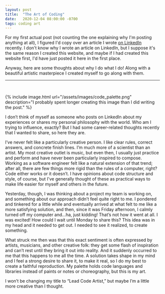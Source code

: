```yaml
---
layout: post
title:  "The Art of Coding"
date:   2020-12-04 08:00:00 -0700
tags: coding art
---
```


For my first actual post (not counting the one explaining why I'm posting anything at all), I figured I'd copy over an article I wrote [on LinkedIn](https://www.linkedin.com/pulse/art-coding-andrew-weinstein/) recently. I don't know why I wrote an article on LinkedIn, but I suppose it's the same reason I created this website, and maybe if I had created this website first, I'd have just posted it here in the first place.

Anyway, here are some thoughts about why I do what I do! Along with a beautiful artistic masterpiece I created myself to go along with them.

---

<br> 

{% include image.html url="/assets/images/code_palette.png" description="I probably spent longer creating this image than I did writing the post." %}

I don’t think of myself as someone who posts on LinkedIn about my experiences or shares my personal philosophy with the world. Who am I trying to influence, exactly? But I had some career-related thoughts recently that I wanted to share, so here they are.

I’ve never felt like a particularly creative person. I like clear rules, correct answers, and concrete finish lines. I’m much more of a scientist than an artist. My most creative outlet is music, but even then, I usually just practice and perform and have never been particularly inspired to compose. Working as a software engineer felt like a natural extension of that trend; after all, there are few things more rigid than the rules of a computer, right? Code either works or it doesn’t. I have opinions about code structure and style, of course, but I've generally thought of these as practical ways to make life easier for myself and others in the future.

Yesterday, though, I was thinking about a project my team is working on, and something about our approach didn’t feel quite right to me. I pondered and tinkered for a little while and eventually arrived at what felt to me like a more satisfying solution, and then, since it was Friday afternoon, I calmly turned off my computer and...ha, just kidding! That’s not how it went at all. I was excited! How could I wait until Monday to share this? This idea was in my head and it needed to get out. I needed to see it realized, to create something.

What struck me then was that this exact sentiment is often expressed by artists, musicians, and other creative folk: they get some flash of inspiration and can’t rest until they bring it out into reality. And it suddenly occurred to me that this happens to me all the time. A solution takes shape in my mind and I feel a strong desire to share it, to make it real, so I do my best to create a faithful reproduction. My palette holds code languages and libraries instead of paints or notes or choreography, but this is my art.

I won’t be changing my title to “Lead Code Artist,” but maybe I’m a little more creative than I thought.
